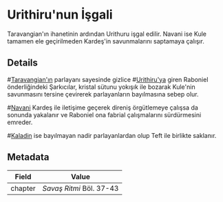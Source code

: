 # Urithiru'nun İşgali
Taravangian'ın ihanetinin ardından Urithuru işgal edilir. Navani ise Kule tamamen ele geçirilmeden Kardeş'in savunmalarını saptamaya çalışır.

## Details
#[Taravangian'ın](characters/taravangian) parlayanı sayesinde gizlice #[Urithiru'ya](locations/urithiru) giren Raboniel önderliğindeki Şarkıcılar, kristal sütunu yokışık ile bozarak Kule'nin savunmasını tersine çevirerek parlayanların bayılmasına sebep olur.

#[Navani](characters/navani) Kardeş ile iletişime geçerek direniş örgütlemeye çalışsa da sonunda yakalanır ve Raboniel ona fabrial çalışmalarını sürdürmesini emreder. 

#[Kaladin](characters/kaladin) ise bayılmayan nadir parlayanlardan olup Teft ile birlikte saklanır.

## Metadata
| Field | Value |
| ----- | ----- |
| chapter | *Savaş Ritmi* Böl. 37-43 |
